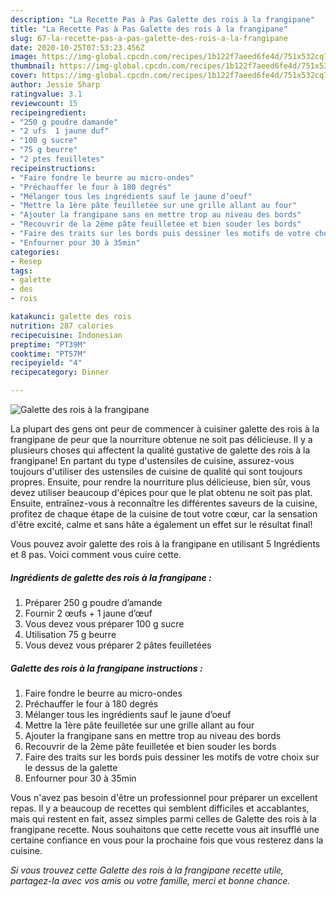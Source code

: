 ```yaml
---
description: "La Recette Pas à Pas Galette des rois à la frangipane"
title: "La Recette Pas à Pas Galette des rois à la frangipane"
slug: 67-la-recette-pas-a-pas-galette-des-rois-a-la-frangipane
date: 2020-10-25T07:53:23.456Z
image: https://img-global.cpcdn.com/recipes/1b122f7aeed6fe4d/751x532cq70/galette-des-rois-a-la-frangipane-photo-principale-de-la-recette.jpg
thumbnail: https://img-global.cpcdn.com/recipes/1b122f7aeed6fe4d/751x532cq70/galette-des-rois-a-la-frangipane-photo-principale-de-la-recette.jpg
cover: https://img-global.cpcdn.com/recipes/1b122f7aeed6fe4d/751x532cq70/galette-des-rois-a-la-frangipane-photo-principale-de-la-recette.jpg
author: Jessie Sharp
ratingvalue: 3.1
reviewcount: 15
recipeingredient:
- "250 g poudre damande"
- "2 ufs  1 jaune duf"
- "100 g sucre"
- "75 g beurre"
- "2 ptes feuilletes"
recipeinstructions:
- "Faire fondre le beurre au micro-ondes"
- "Préchauffer le four à 180 degrés"
- "Mélanger tous les ingrédients sauf le jaune d’oeuf"
- "Mettre la 1ère pâte feuilletée sur une grille allant au four"
- "Ajouter la frangipane sans en mettre trop au niveau des bords"
- "Recouvrir de la 2ème pâte feuilletée et bien souder les bords"
- "Faire des traits sur les bords puis dessiner les motifs de votre choix sur le dessus de la galette"
- "Enfourner pour 30 à 35min"
categories:
- Resep
tags:
- galette
- des
- rois

katakunci: galette des rois 
nutrition: 287 calories
recipecuisine: Indonesian
preptime: "PT39M"
cooktime: "PT57M"
recipeyield: "4"
recipecategory: Dinner

---
```



![Galette des rois à la frangipane](https://img-global.cpcdn.com/recipes/1b122f7aeed6fe4d/751x532cq70/galette-des-rois-a-la-frangipane-photo-principale-de-la-recette.jpg)

La plupart des gens ont peur de commencer à cuisiner galette des rois à la frangipane de peur que la nourriture obtenue ne soit pas délicieuse. Il y a plusieurs choses qui affectent la qualité gustative de galette des rois à la frangipane! En partant du type d'ustensiles de cuisine, assurez-vous toujours d'utiliser des ustensiles de cuisine de qualité qui sont toujours propres. Ensuite, pour rendre la nourriture plus délicieuse, bien sûr, vous devez utiliser beaucoup d'épices pour que le plat obtenu ne soit pas plat. Ensuite, entraînez-vous à reconnaître les différentes saveurs de la cuisine, profitez de chaque étape de la cuisine de tout votre cœur, car la sensation d'être excité, calme et sans hâte a également un effet sur le résultat final!

<!--inarticleads1-->

Vous pouvez avoir galette des rois à la frangipane en utilisant 5 Ingrédients et 8 pas. Voici comment vous cuire cette.

##### Ingrédients de galette des rois à la frangipane :

1. Préparer 250 g poudre d’amande
1. Fournir 2 œufs + 1 jaune d’œuf
1. Vous devez vous préparer 100 g sucre
1. Utilisation 75 g beurre
1. Vous devez vous préparer 2 pâtes feuilletées




<!--inarticleads2-->

##### Galette des rois à la frangipane instructions :

1. Faire fondre le beurre au micro-ondes
1. Préchauffer le four à 180 degrés
1. Mélanger tous les ingrédients sauf le jaune d’oeuf
1. Mettre la 1ère pâte feuilletée sur une grille allant au four
1. Ajouter la frangipane sans en mettre trop au niveau des bords
1. Recouvrir de la 2ème pâte feuilletée et bien souder les bords
1. Faire des traits sur les bords puis dessiner les motifs de votre choix sur le dessus de la galette
1. Enfourner pour 30 à 35min




<!--inarticleads1-->

<p>
Vous n'avez pas besoin d'être un professionnel pour préparer un excellent repas. Il y a beaucoup de recettes qui semblent difficiles et accablantes, mais qui restent en fait, assez simples parmi celles de Galette des rois à la frangipane recette. Nous souhaitons que cette recette vous ait insufflé une certaine confiance en vous pour la prochaine fois que vous resterez dans la cuisine.
</p>

<p>
<i>Si vous trouvez cette Galette des rois à la frangipane recette utile, partagez-la avec vos amis ou votre famille, merci et bonne chance.</i>
</p>

